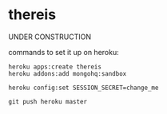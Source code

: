 thereis
=======

UNDER CONSTRUCTION

commands to set it up on heroku:

```
heroku apps:create thereis
heroku addons:add mongohq:sandbox

heroku config:set SESSION_SECRET=change_me

git push heroku master
```
